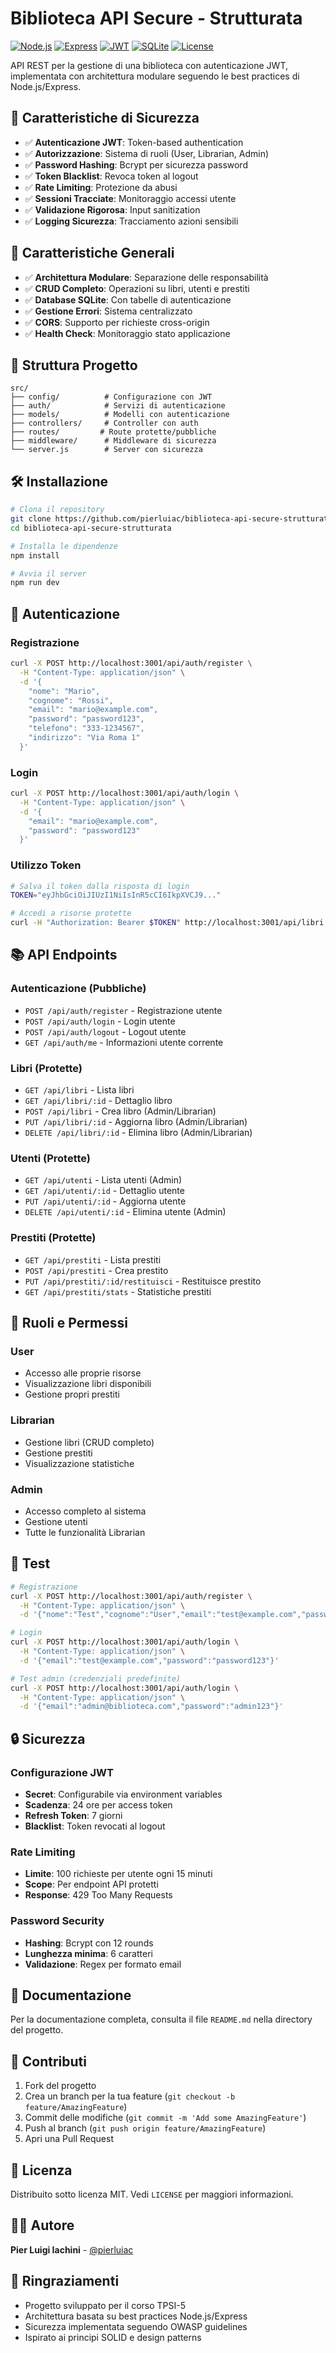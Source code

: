 # Biblioteca API Secure - Strutturata

[![Node.js](https://img.shields.io/badge/Node.js-16+-green.svg)](https://nodejs.org/)
[![Express](https://img.shields.io/badge/Express-4.x-blue.svg)](https://expressjs.com/)
[![JWT](https://img.shields.io/badge/JWT-Authentication-red.svg)](https://jwt.io/)
[![SQLite](https://img.shields.io/badge/SQLite-3.x-lightblue.svg)](https://sqlite.org/)
[![License](https://img.shields.io/badge/License-MIT-yellow.svg)](LICENSE)

API REST per la gestione di una biblioteca con autenticazione JWT, implementata con architettura modulare seguendo le best practices di Node.js/Express.

## 🔐 Caratteristiche di Sicurezza

- ✅ **Autenticazione JWT**: Token-based authentication
- ✅ **Autorizzazione**: Sistema di ruoli (User, Librarian, Admin)
- ✅ **Password Hashing**: Bcrypt per sicurezza password
- ✅ **Token Blacklist**: Revoca token al logout
- ✅ **Rate Limiting**: Protezione da abusi
- ✅ **Sessioni Tracciate**: Monitoraggio accessi utente
- ✅ **Validazione Rigorosa**: Input sanitization
- ✅ **Logging Sicurezza**: Tracciamento azioni sensibili

## 🚀 Caratteristiche Generali

- ✅ **Architettura Modulare**: Separazione delle responsabilità
- ✅ **CRUD Completo**: Operazioni su libri, utenti e prestiti
- ✅ **Database SQLite**: Con tabelle di autenticazione
- ✅ **Gestione Errori**: Sistema centralizzato
- ✅ **CORS**: Supporto per richieste cross-origin
- ✅ **Health Check**: Monitoraggio stato applicazione

## 📁 Struttura Progetto

```
src/
├── config/          # Configurazione con JWT
├── auth/            # Servizi di autenticazione
├── models/          # Modelli con autenticazione
├── controllers/     # Controller con auth
├── routes/         # Route protette/pubbliche
├── middleware/      # Middleware di sicurezza
└── server.js        # Server con sicurezza
```

## 🛠️ Installazione

```bash
# Clona il repository
git clone https://github.com/pierluiac/biblioteca-api-secure-strutturata.git
cd biblioteca-api-secure-strutturata

# Installa le dipendenze
npm install

# Avvia il server
npm run dev
```

## 🔐 Autenticazione

### Registrazione
```bash
curl -X POST http://localhost:3001/api/auth/register \
  -H "Content-Type: application/json" \
  -d '{
    "nome": "Mario",
    "cognome": "Rossi",
    "email": "mario@example.com",
    "password": "password123",
    "telefono": "333-1234567",
    "indirizzo": "Via Roma 1"
  }'
```

### Login
```bash
curl -X POST http://localhost:3001/api/auth/login \
  -H "Content-Type: application/json" \
  -d '{
    "email": "mario@example.com",
    "password": "password123"
  }'
```

### Utilizzo Token
```bash
# Salva il token dalla risposta di login
TOKEN="eyJhbGciOiJIUzI1NiIsInR5cCI6IkpXVCJ9..."

# Accedi a risorse protette
curl -H "Authorization: Bearer $TOKEN" http://localhost:3001/api/libri
```

## 📚 API Endpoints

### Autenticazione (Pubbliche)
- `POST /api/auth/register` - Registrazione utente
- `POST /api/auth/login` - Login utente
- `POST /api/auth/logout` - Logout utente
- `GET /api/auth/me` - Informazioni utente corrente

### Libri (Protette)
- `GET /api/libri` - Lista libri
- `GET /api/libri/:id` - Dettaglio libro
- `POST /api/libri` - Crea libro (Admin/Librarian)
- `PUT /api/libri/:id` - Aggiorna libro (Admin/Librarian)
- `DELETE /api/libri/:id` - Elimina libro (Admin/Librarian)

### Utenti (Protette)
- `GET /api/utenti` - Lista utenti (Admin)
- `GET /api/utenti/:id` - Dettaglio utente
- `PUT /api/utenti/:id` - Aggiorna utente
- `DELETE /api/utenti/:id` - Elimina utente (Admin)

### Prestiti (Protette)
- `GET /api/prestiti` - Lista prestiti
- `POST /api/prestiti` - Crea prestito
- `PUT /api/prestiti/:id/restituisci` - Restituisce prestito
- `GET /api/prestiti/stats` - Statistiche prestiti

## 👥 Ruoli e Permessi

### User
- Accesso alle proprie risorse
- Visualizzazione libri disponibili
- Gestione propri prestiti

### Librarian
- Gestione libri (CRUD completo)
- Gestione prestiti
- Visualizzazione statistiche

### Admin
- Accesso completo al sistema
- Gestione utenti
- Tutte le funzionalità Librarian

## 🧪 Test

```bash
# Registrazione
curl -X POST http://localhost:3001/api/auth/register \
  -H "Content-Type: application/json" \
  -d '{"nome":"Test","cognome":"User","email":"test@example.com","password":"password123"}'

# Login
curl -X POST http://localhost:3001/api/auth/login \
  -H "Content-Type: application/json" \
  -d '{"email":"test@example.com","password":"password123"}'

# Test admin (credenziali predefinite)
curl -X POST http://localhost:3001/api/auth/login \
  -H "Content-Type: application/json" \
  -d '{"email":"admin@biblioteca.com","password":"admin123"}'
```

## 🔒 Sicurezza

### Configurazione JWT
- **Secret**: Configurabile via environment variables
- **Scadenza**: 24 ore per access token
- **Refresh Token**: 7 giorni
- **Blacklist**: Token revocati al logout

### Rate Limiting
- **Limite**: 100 richieste per utente ogni 15 minuti
- **Scope**: Per endpoint API protetti
- **Response**: 429 Too Many Requests

### Password Security
- **Hashing**: Bcrypt con 12 rounds
- **Lunghezza minima**: 6 caratteri
- **Validazione**: Regex per formato email

## 📖 Documentazione

Per la documentazione completa, consulta il file `README.md` nella directory del progetto.

## 🤝 Contributi

1. Fork del progetto
2. Crea un branch per la tua feature (`git checkout -b feature/AmazingFeature`)
3. Commit delle modifiche (`git commit -m 'Add some AmazingFeature'`)
4. Push al branch (`git push origin feature/AmazingFeature`)
5. Apri una Pull Request

## 📄 Licenza

Distribuito sotto licenza MIT. Vedi `LICENSE` per maggiori informazioni.

## 👨‍💻 Autore

**Pier Luigi Iachini** - [@pierluiac](https://github.com/pierluiac)

## 🙏 Ringraziamenti

- Progetto sviluppato per il corso TPSI-5
- Architettura basata su best practices Node.js/Express
- Sicurezza implementata seguendo OWASP guidelines
- Ispirato ai principi SOLID e design patterns
